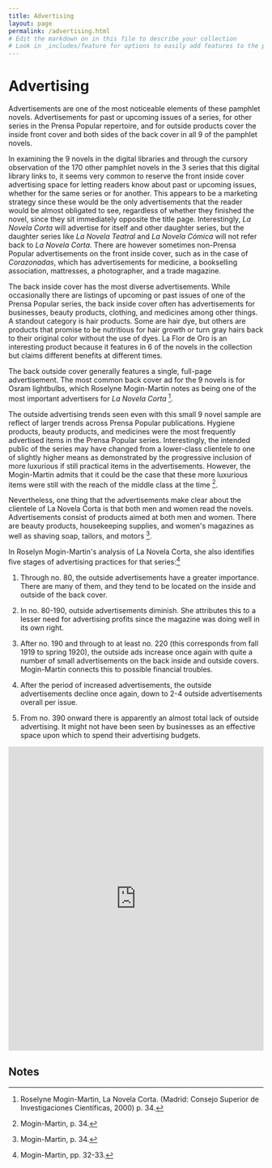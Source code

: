 ```yaml
---
title: Advertising
layout: page
permalink: /advertising.html
# Edit the markdown on in this file to describe your collection
# Look in _includes/feature for options to easily add features to the page
---
```

# Advertising
Advertisements are one of the most noticeable elements of these pamphlet novels. Advertisements for past or upcoming issues of a series, for other series in the Prensa Popular repertoire, and for outside products cover the inside front cover and both sides of the back cover in all 9 of the pamphlet novels. 

In examining the 9 novels in the digital libraries and through the cursory observation of the 170 other pamphlet novels in the 3 series that this digital library links to, it seems very common to reserve the front inside cover advertising space for letting readers know about past or upcoming issues, whether for the same series or for another. This appears to be a marketing strategy since these would be the only advertisements that the reader would be almost obligated to see, regardless of whether they finished the novel, since they sit immediately opposite the title page. Interestingly, _La Novela Corta_ will advertise for itself and other daughter series, but the daughter series like _La Novela Teatral_ and _La Novela Cómica_ will not refer back to _La Novela Corta_. There are however sometimes non-Prensa Popular advertisements on the front inside cover, such as in the case of _Corazonadas_, which has advertisements for medicine, a bookselling association, mattresses, a photographer, and a trade magazine. 

The back inside cover has the most diverse advertisements. While occasionally there are listings of upcoming or past issues of one of the Prensa Popular series, the back inside cover often has advertisements for businesses, beauty products, clothing, and medicines among other things. A standout category is hair products. Some are hair dye, but others are products that promise to be nutritious for hair growth or turn gray hairs back to their original color without the use of dyes. La Flor de Oro is an interesting product because it features in 6 of the novels in the collection but claims different benefits at different times.

The back outside cover generally features a single, full-page advertisement. The most common back cover ad for the 9 novels is for Osram lightbulbs, which Roselyne Mogin-Martin notes as being one of the most important advertisers for _La Novela Corta_ [^1].

The outside advertising trends seen even with this small 9 novel sample are reflect of larger trends across Prensa Popular publications. Hygiene products, beauty products, and medicines were the most frequently advertised items in the Prensa Popular series. Interestingly, the intended public of the series may have changed from a lower-class clientele to one of slightly higher means as demonstrated by the progressive inclusion of more luxurious if still practical items in the advertisements. However, the Mogin-Martin admits that it could be the case that these more luxurious items were still with the reach of the middle class at the time [^2].

Nevertheless, one thing that the advertisements make clear about the clientele of La Novela Corta is that both men and women read the novels. Advertisements consist of products aimed at both men and women. There are beauty products, housekeeping supplies, and women's magazines as well as shaving soap, tailors, and motors [^3]. 

In Roselyn Mogin-Martin's analysis of La Novela Corta, she also identifies five stages of advertising practices for that series:[^4]

1. Through no. 80, the outside advertisements have a greater importance. There are many of them, and they tend to be located on the inside and outside of the back cover.

2. In no. 80-190, outside advertisements diminish. She attributes this to a lesser need for advertising profits since the magazine was doing well in its own right. 

3. After no. 190 and through to at least no. 220 (this corresponds from fall 1919 to spring 1920), the outside ads increase once again with quite a number of small advertisements on the back inside and outside covers. Mogin-Martin connects this to possible financial troubles.

4. After the period of increased advertisements, the outside advertisements decline once again, down to 2-4 outside advertisements overall per issue.

5. From no. 390 onward there is apparently an almost total lack of outside advertising. It might not have been seen by businesses as an effective space upon which to spend their advertising budgets.

<p><iframe width="100%" height="600" style="border: none;" src="https://view-awesome-table.com/-MLzXiS09WXIl4sSLf3y/view"></iframe></p>

## Notes

[^1]: Roselyne Mogin-Martin, La Novela Corta. (Madrid: Consejo Superior de Investigaciones Científicas, 2000) p. 34.

[^2]: Mogin-Martin, p. 34.

[^3]: Mogin-Martin, p. 34.

[^4]: Mogin-Martin, pp. 32-33.